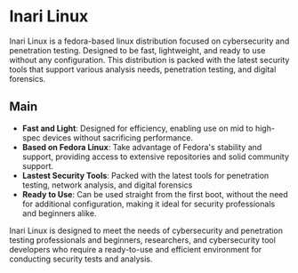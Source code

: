 # Inari Linux
Inari Linux is a fedora-based linux distribution focused on cybersecurity and penetration testing. Designed to be fast, lightweight, and ready to use without any configuration. This distribution is packed with the latest security tools that support various analysis needs, penetration testing, and digital forensics.


## Main
- **Fast and Light**: Designed for efficiency, enabling use on mid to high-spec devices without sacrificing performance.
- **Based on Fedora Linux**: Take advantage of Fedora's stability and support, providing access to extensive repositories and solid community support.
- **Lastest Security Tools**: Packed with the latest tools for penetration testing, network analysis, and digital forensics
- **Ready to Use**: Can be used straight from the first boot, without the need for additional configuration, making it ideal for security professionals and beginners alike.

Inari Linux is designed to meet the needs of cybersecurity and penetration testing professionals and beginners, researchers, and cybersecurity tool developers who require a ready-to-use and efficient environment for conducting security tests and analysis.